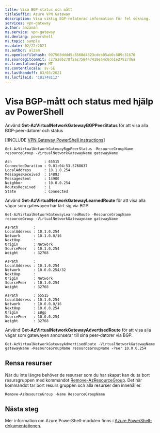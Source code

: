 ```yaml
---
title: Visa BGP-status och mått
titleSuffix: Azure VPN Gateway
description: Visa viktig BGP-relaterad information för fel sökning.
services: vpn-gateway
author: anzaman
ms.service: vpn-gateway
ms.devlang: powershell
ms.topic: sample
ms.date: 02/22/2021
ms.author: alzam
ms.openlocfilehash: 097568dddd5c8568d4523cdeb05ab0c889c31670
ms.sourcegitcommit: c27a20b278f2ac758447418ea4c8c61e27927d6a
ms.translationtype: MT
ms.contentlocale: sv-SE
ms.lasthandoff: 03/03/2021
ms.locfileid: "101748112"
---
```

# <a name="view-bgp-metrics-and-status-using-powershell"></a>Visa BGP-mått och status med hjälp av PowerShell

Använd **Get-AzVirtualNetworkGatewayBGPPeerStatus** för att visa alla BGP-peer-datorer och status

[!INCLUDE [VPN Gateway PowerShell instructions](../../includes/vpn-gateway-cloud-shell-powershell-about.md)]

```azurepowershell-interactive
Get-AzVirtualNetworkGatewayBgpPeerStatus -ResourceGroupName resourceGroup -VirtualNetworkGatewayName gatewayName

Asn               : 65515
ConnectedDuration : 9.01:04:53.5768637
LocalAddress      : 10.1.0.254
MessagesReceived  : 14893
MessagesSent      : 14900
Neighbor          : 10.0.0.254
RoutesReceived    : 1
State             : Connected
```

Använd **Get-AzVirtualNetworkGatewayLearnedRoute** för att visa alla vägar som gatewayen har lärt sig via BGP.

```azurepowershell-interactive
Get-AzVirtualNetworkGatewayLearnedRoute -ResourceGroupName resourceGroup -VirtualNetworkGatewayname gatewayName

AsPath       :
LocalAddress : 10.1.0.254
Network      : 10.1.0.0/16
NextHop      :
Origin       : Network
SourcePeer   : 10.1.0.254
Weight       : 32768

AsPath       :
LocalAddress : 10.1.0.254
Network      : 10.0.0.254/32
NextHop      :
Origin       : Network
SourcePeer   : 10.1.0.254
Weight       : 32768

AsPath       : 65515
LocalAddress : 10.1.0.254
Network      : 10.0.0.0/16
NextHop      : 10.0.0.254
Origin       : EBgp
SourcePeer   : 10.0.0.254
Weight       : 32768
```

Använd **Get-AzVirtualNetworkGatewayAdvertisedRoute** för att visa alla vägar som gatewayen annonserar till sina peer-datorer via BGP.

```azurepowershell-interactive
Get-AzVirtualNetworkGatewayAdvertisedRoute -VirtualNetworkGatewayName gatewayName -ResourceGroupName resourceGroupName -Peer 10.0.0.254
```

## <a name="clean-up-resources"></a>Rensa resurser

När du inte längre behöver de resurser som du har skapat kan du ta bort resursgruppen med kommandot [Remove-AzResourceGroup](/powershell/module/az.resources/remove-azresourcegroup). Det här kommandot tar bort resurs gruppen och alla resurser den innehåller.

```azurepowershell-interactive
Remove-AzResourceGroup -Name ResourceGroupName
```

## <a name="next-steps"></a>Nästa steg

Mer information om Azure PowerShell-modulen finns i [Azure PowerShell-dokumentationen](/powershell/azure/).
